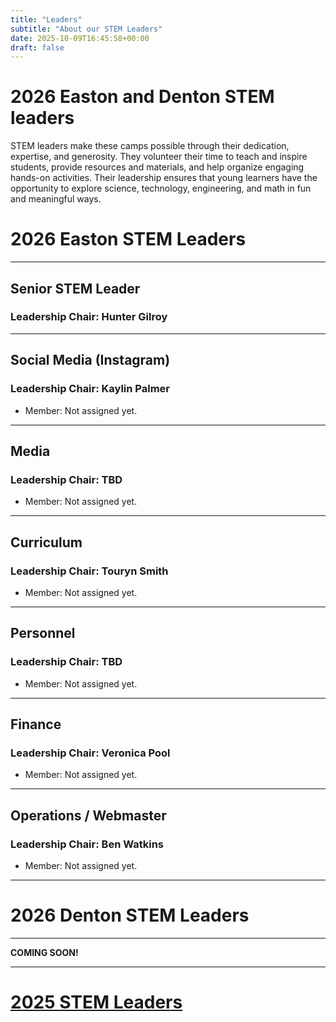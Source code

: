 ```yaml
---
title: "Leaders"
subtitle: "About our STEM Leaders"
date: 2025-10-09T16:45:58+00:00
draft: false
---
```


# 2026 Easton and Denton STEM leaders

STEM leaders make these camps possible through their dedication, expertise, and generosity. They volunteer their time to teach and inspire students, provide resources and materials, and help organize engaging hands-on activities. Their leadership ensures that young learners have the opportunity to explore science, technology, engineering, and math in fun and meaningful ways.

# 2026 Easton STEM Leaders
---
## Senior STEM Leader
### **Leadership Chair: Hunter Gilroy**
---
## Social Media (Instagram)
### **Leadership Chair: Kaylin Palmer**
- Member: Not assigned yet.
---
## Media
### **Leadership Chair: TBD**
- Member: Not assigned yet.
---
## Curriculum
### **Leadership Chair: Touryn Smith**
- Member: Not assigned yet.
---
## Personnel
### **Leadership Chair: TBD**
- Member: Not assigned yet.
---
## Finance 
### **Leadership Chair: Veronica Pool**
- Member: Not assigned yet.
---
## Operations / Webmaster 
### **Leadership Chair: Ben Watkins**
- Member: Not assigned yet.
---

# 2026 Denton STEM Leaders
---
**COMING SOON!**

---
# [2025 STEM Leaders](https://midshorestem.org/leaders-2025/)
